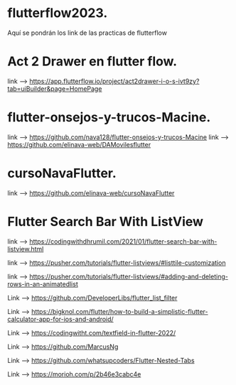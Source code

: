 # flutterflow2023.
Aquí se pondrán los link de las practicas de flutterflow

# Act 2 Drawer en flutter flow.
  link --> https://app.flutterflow.io/project/act2drawer-i-o-s-ivt9zy?tab=uiBuilder&page=HomePage

# flutter-onsejos-y-trucos-Macine.
link --> https://github.com/nava128/flutter-onsejos-y-trucos-Macine
link --> https://github.com/elinava-web/DAMovilesflutter

# cursoNavaFlutter.
  link --> https://github.com/elinava-web/cursoNavaFlutter
  
 # Flutter Search Bar With ListView
  link --> https://codingwithdhrumil.com/2021/01/flutter-search-bar-with-listview.html
  
  link --> https://pusher.com/tutorials/flutter-listviews/#listtile-customization
  
  link --> https://pusher.com/tutorials/flutter-listviews/#adding-and-deleting-rows-in-an-animatedlist
  
  Link --> https://github.com/DeveloperLibs/flutter_list_filter

Link -->  https://bigknol.com/flutter/how-to-build-a-simplistic-flutter-calculator-app-for-ios-and-android/

Link -->  https://codingwitht.com/textfield-in-flutter-2022/

Link -->  https://github.com/MarcusNg

Link -->  https://github.com/whatsupcoders/Flutter-Nested-Tabs

Link -->  https://morioh.com/p/2b46e3cabc4e
